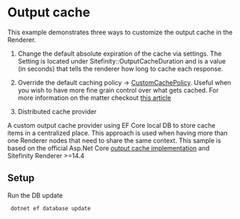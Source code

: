 # Output cache

This example demonstrates three ways to customize the output cache in the Renderer.

1. Change the default absolute expiration of the cache via settings. The Setting is located under Sitefinity::OutputCacheDuration and is a value (in seconds) that tells the renderer how long to cache each response.

2. Override the default caching policy -> [CustomCachePolicy](./CustomCachePolicy.cs). Useful when you wish to have more fine grain control over what gets cached. For more information on the matter checkout [this article](https://learn.microsoft.com/en-us/aspnet/core/performance/caching/output)

3. Distributed cache provider

A custom output cache provider using EF Core local DB to store cache items in a centralized place. This approach is used when having more than one Renderer nodes that need to share the same context. This sample is based on the official Asp.Net Core [output cache implementation](https://learn.microsoft.com/en-us/aspnet/core/performance/caching/output) and Sitefinity Renderer >=14.4

## Setup

Run the DB update

``` bash
 dotnet ef database update

```
